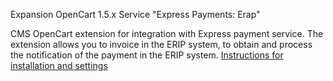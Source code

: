 Expansion OpenCart 1.5.x Service "Express Payments: Erap"
<p> CMS OpenCart extension for integration with Express payment service. The extension allows you to invoice in the ERIP system, to obtain and process the notification of the payment in the ERIP system. </ P>
<a href="httpps://express-pay.by/cms-extensions/opencart#1_5_x"> Instructions for installation and settings </a>
